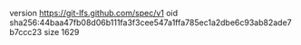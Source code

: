 version https://git-lfs.github.com/spec/v1
oid sha256:44baa47fb08d06b111fa3f3cee547a1ffa785ec1a2dbe6c93ab82ade7b7ccc23
size 1629
